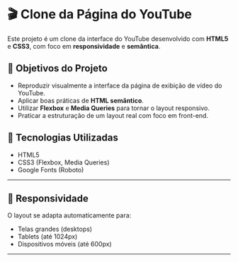 # 🎬 Clone da Página do YouTube

Este projeto é um clone da interface do YouTube desenvolvido com **HTML5** e **CSS3**, com foco em **responsividade** e **semântica**.

## 🚀 Objetivos do Projeto

- Reproduzir visualmente a interface da página de exibição de vídeo do YouTube.
- Aplicar boas práticas de **HTML semântico**.
- Utilizar **Flexbox** e **Media Queries** para tornar o layout responsivo.
- Praticar a estruturação de um layout real com foco em front-end.


## 🔧 Tecnologias Utilizadas

- HTML5
- CSS3 (Flexbox, Media Queries)
- Google Fonts (Roboto)

---

## 📱 Responsividade

O layout se adapta automaticamente para:

- Telas grandes (desktops)
- Tablets (até 1024px)
- Dispositivos móveis (até 600px)

---

